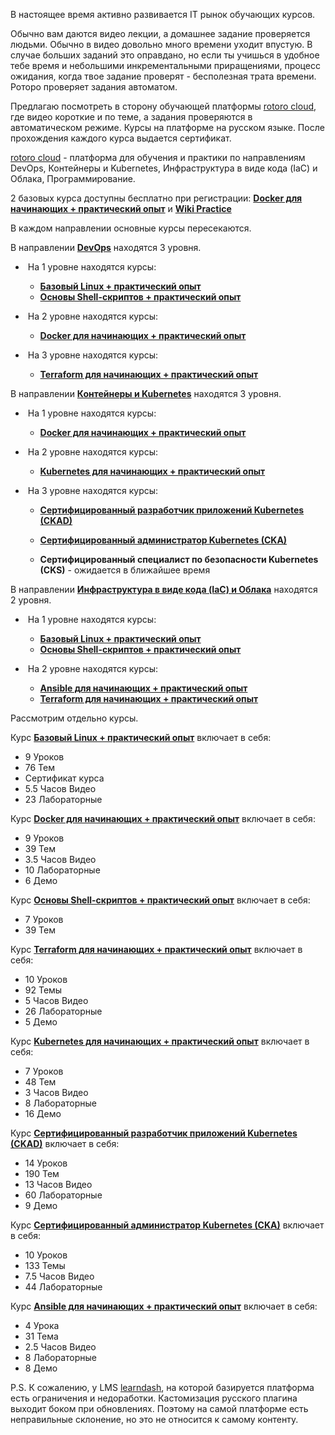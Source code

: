 В настоящее время активно развивается IT рынок обучающих курсов.

Обычно вам даются видео лекции, а домашнее задание проверяется людьми. Обычно в видео довольно много времени уходит впустую. 
В случае больших заданий это оправдано, но если ты учишься в удобное тебе время и небольшими инкрементальными приращениями, процесс ожидания, когда твое задание проверят - бесполезная трата времени. Роторо проверяет задания автоматом.

Предлагаю посмотреть в сторону обучающей платформы [rotoro cloud](https://rotoro.cloud/), где видео короткие и по теме, а задания проверяются в автоматическом режиме. Курсы на платформе на русском языке. После прохождения каждого курса выдается сертификат.

[rotoro cloud](https://rotoro.cloud/) - платформа для обучения и практики по направлениям DevOps, Контейнеры и Kubernetes, Инфраструктура в виде кода (IaC) и Облака, Программирование.

2 базовых курса доступны бесплатно при регистрации: [**Docker для начинающих + практический опыт**](https://rotoro.cloud/ld-courses/docker-для-начинающих-практический-опыт/) и [**Wiki Practice**](https://rotoro.cloud/ld-courses/wiki-practice/)

В каждом направлении основные курсы пересекаются.

В направлении **[DevOps](https://rotoro.cloud/learning-paths/)** находятся 3 уровня. 

- ​	На 1 уровне находятся курсы:
  - [**Базовый Linux + практический опыт**](https://rotoro.cloud/ld-courses/базовый-linux-практический-опыт/)
  - [**Основы Shell-скриптов + практический опыт**](https://rotoro.cloud/ld-courses/основы-shell-скриптов-практический-опыт/)

- ​	На 2 уровне находятся курсы:
  - [**Docker для начинающих + практический опыт**](https://rotoro.cloud/ld-courses/docker-для-начинающих-практический-опыт/)

- ​	На 3 уровне находятся курсы:
  - [**Terraform для начинающих + практический опыт**](https://rotoro.cloud/ld-courses/terraform-для-начинающих-практический-опыт/)



В направлении **[Контейнеры и Kubernetes](https://rotoro.cloud/learning-path-containers/)** находятся 3 уровня. 

- ​	На 1 уровне находятся курсы:
    - [**Docker для начинающих + практический опыт**](https://rotoro.cloud/ld-courses/docker-для-начинающих-практический-опыт/)

- ​	На 2 уровне находятся курсы:
  - [**Kubernetes для начинающих + практический опыт**](https://rotoro.cloud/ld-courses/kubernetes-для-начинающих-практический-опыт/)

- ​	На 3 уровне находятся курсы:

  - [**Сертифицированный разработчик приложений Kubernetes (CKAD)**](https://rotoro.cloud/ld-courses/certified-kubernetes-administrator-cka-практический-опыт/)

  - [**Сертифицированный администратор Kubernetes (CKA)**](https://rotoro.cloud/ld-courses/certified-kubernetes-application-developer-ckad-практический-опыт/)

  - **Сертифицированный специалист по безопасности Kubernetes (CKS)** - ожидается в ближайшее время



В направлении **[Инфраструктура в виде кода (IaC) и Облака](https://rotoro.cloud/learning-path-iac/)** находятся 2 уровня. 

- ​	На 1 уровне находятся курсы:
    - [**Базовый Linux + практический опыт**](https://rotoro.cloud/ld-courses/базовый-linux-практический-опыт/)
  - [**Основы Shell-скриптов + практический опыт**](https://rotoro.cloud/ld-courses/основы-shell-скриптов-практический-опыт/)

- ​	На 2 уровне находятся курсы:
  - [**Ansible для начинающих + практический опыт**](https://rotoro.cloud/ld-courses/ansible-для-начинающих-практический-опыт/)
  - [**Terraform для начинающих + практический опыт**](https://rotoro.cloud/ld-courses/terraform-для-начинающих-практический-опыт/)


Рассмотрим отдельно курсы.

Курс [**Базовый Linux + практический опыт**](https://rotoro.cloud/ld-courses/базовый-linux-практический-опыт/) включает в себя:

- 9 Уроков
- 76 Тем
- Сертификат курса
- 5.5 Часов Видео
- 23 Лабораторные

Курс [**Docker для начинающих + практический опыт**](https://rotoro.cloud/ld-courses/docker-для-начинающих-практический-опыт/) включает в себя:

- 9 Уроков
- 39 Тем
- 3.5 Часов Видео
- 10 Лабораторные
- 6 Демо

Курс [**Основы Shell-скриптов + практический опыт**](https://rotoro.cloud/ld-courses/основы-shell-скриптов-практический-опыт/) включает в себя:

- 7 Уроков
- 39 Тем

Курс [**Terraform для начинающих + практический опыт**](https://rotoro.cloud/ld-courses/terraform-для-начинающих-практический-опыт/) включает в себя:

- 10 Уроков
- 92 Темы
- 5 Часов Видео
- 26 Лабораторные
- 5 Демо

Курс [**Kubernetes для начинающих + практический опыт**](https://rotoro.cloud/ld-courses/kubernetes-для-начинающих-практический-опыт/) включает в себя:

- 7 Уроков
- 48 Тем
- 3 Часов Видео
- 8 Лабораторные
- 16 Демо

Курс   [**Сертифицированный разработчик приложений Kubernetes (CKAD)**](https://rotoro.cloud/ld-courses/certified-kubernetes-administrator-cka-практический-опыт/)    включает в себя:

- 14 Уроков
- 190 Тем
- 13 Часов Видео
- 60 Лабораторные
- 9 Демо

Курс   [**Сертифицированный администратор Kubernetes (CKA)**](https://rotoro.cloud/ld-courses/certified-kubernetes-application-developer-ckad-практический-опыт/)   включает в себя:

- 10 Уроков
- 133 Темы
- 7.5 Часов Видео
- 44 Лабораторные

Курс [**Ansible для начинающих + практический опыт**](https://rotoro.cloud/ld-courses/ansible-для-начинающих-практический-опыт/) включает в себя:

- 4 Урока
- 31 Тема
- 2.5 Часов Видео
- 8 Лабораторные
- 8 Демо


P.S. К сожалению, у LMS [learndash](https://www.learndash.com/), на которой базируется платформа есть ограничения и недоработки. Кастомизация русского плагина выходит боком при обновлениях. Поэтому на самой платформе есть неправильные склонение, но это не относится к самому контенту.
